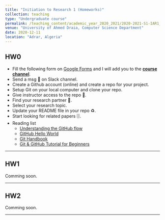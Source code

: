 ```yaml
---
title: "Initiation to Research 1 (Homeworks)"
collection: teaching
type: "Undergraduate course"
permalink: /teaching_content/academic_year_2020_2021/2020-2021-S1-IAR1_HW
venue: "University of Ahmed Draia, Computer Science Department"
date: 2020-12-11
location: "Adrar, Algeria"
---
```

## HW0
* Fill the following form on [Google Forms](https://forms.gle/pfNxE2LNmzNZU89d9) and I will add you to the **[course channel]()**.
* Send a msg 🔔 on Slack channel.
* Create a Github account (online) and create a repo for your project. 
* Setup Git on your local computer and clone your repo.
* Give instructor access to the repo 📨.
* Find your research partner 🤝.
* Select your research topic.
* Update your README file in your repo ♻️.
* Start looking for related papers 🗄️.
* Reading list
    * [Understanding the GitHub flow](https://guides.github.com/introduction/flow/)
    * [GitHub Hello World](https://guides.github.com/activities/hello-world/)
    * [Git Handbook](https://guides.github.com/introduction/git-handbook/)
    * [Git & GitHub Tutorial for Beginners](https://www.youtube.com/watch?v=3RjQznt-8kE&list=PL4cUxeGkcC9goXbgTDQ0n_4TBzOO0ocPR) 

***
## HW1
Comming soon.

***
## HW2
Comming soon.

***